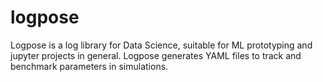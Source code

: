 # logpose
Logpose is a log library for Data Science, suitable for ML prototyping and jupyter projects in general.
Logpose generates YAML files to track and benchmark parameters in simulations.